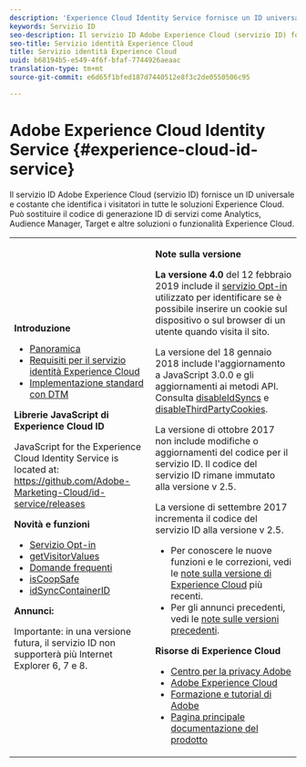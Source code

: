 ```yaml
---
description: 'Experience Cloud Identity Service fornisce un ID universale e costante che identifica i visitatori in tutte le soluzioni Experience Cloud. '
keywords: Servizio ID
seo-description: Il servizio ID Adobe Experience Cloud (servizio ID) fornisce un ID universale e costante che identifica i visitatori in tutte le soluzioni Experience Cloud. Può sostituire il codice di generazione ID di servizi come Analytics, Audience Manager, Target e altre soluzioni o funzionalità Experience Cloud.
seo-title: Servizio identità Experience Cloud
title: Servizio identità Experience Cloud
uuid: b68194b5-e549-4f6f-bfaf-7744926aeaac
translation-type: tm+mt
source-git-commit: e6d65f1bfed187d7440512e8f3c2de0550506c95

---
```



# Adobe Experience Cloud Identity Service {#experience-cloud-id-service}

Il servizio ID Adobe Experience Cloud (servizio ID) fornisce un ID universale e costante che identifica i visitatori in tutte le soluzioni Experience Cloud. Può sostituire il codice di generazione ID di servizi come Analytics, Audience Manager, Target e altre soluzioni o funzionalità Experience Cloud.

<table id="table_5E612F746A704FE095B809A013EE977F" class="simpletable"> 
 <tbody> 
  <tr> 
   <td colname="col1"> <p> <b>Introduzione</b> </p> <p> 
     <ul id="ul_D5EC6A54A03F4AB595B588116A7C1296"> 
      <li id="li_845F6DE25A1241439BCDCBC00459D7EB"> <a href="introduction/overview.md" format="dita" scope="local"> Panoramica </a> </li> 
      <li id="li_47F399E1D4AF4F08BD647DF01A423BA7"> <a href="reference/requirements.md" format="dita" scope="local"> Requisiti per il servizio identità Experience Cloud </a> </li> 
      <li id="li_CBEEE79B45644F28A52B58DDF23DAD4F"> <a href="implementation-guides/standard.md#concept-89cd0199a9634fc48644f2d61e3d2445" format="dita" scope="local"> Implementazione standard con DTM </a> </li> 
     </ul> </p> <p><b>Librerie JavaScript di Experience Cloud ID</b> </p> <p>JavaScript for the Experience Cloud Identity Service is located at: <a href="https://github.com/Adobe-Marketing-Cloud/id-service/releases" format="https" scope="external"> https://github.com/Adobe-Marketing-Cloud/id-service/releases</a> </p> <p> <b>Novità e funzioni</b> </p> <p> 
     <ul id="ul_B0A25B6827734D55BB1E20D12334AC21"> 
      <li id="li_A66924F4948F4A5ABA545A89A28A6F6A"><a href="implementation-guides/opt-in-service/optin-overview.md#concept-f9b5db0d27a245fbadd3e19162319360" format="dita" scope="local">Servizio Opt-in</a> </li> 
      <li id="li_92D49CB788AD478EA74BCF5328CB9A14"> <a href="library/get-set/getvisitorvalues.md#reference-b8c9e17c170c4291829a792df46ce279" format="dita" scope="local"> getVisitorValues </a> </li> 
      <li id="li_9E512C6DD15C46C3ABD06ACD60D97E4A"> <a href="faq-intro/faq-intro.md" format="dita" scope="local"> Domande frequenti </a> </li> 
      <li id="li_B28082F3D075413D89E5AFB718657E17"> <a href="library/function-vars/coopsafe.md#reference-7fbed36f38a048d1a5883c53d430ddf4" format="dita" scope="local"> isCoopSafe </a> </li> 
      <li id="li_7744A4898EA542B9BF009D2066810050"> <a href="library/function-vars/idsyncontainerid.md#reference-5cfbed2240fa4def90f535f017a36015" format="dita" scope="local"> idSyncContainerID </a> </li> 
     </ul> </p> 
    <draft-comment> 
     <p> <b>Annunci:</b> </p> 
     <p> <p>Importante: in una versione futura, il servizio ID non supporterà più Internet Explorer 6, 7 e 8. </p> </p> 
    </draft-comment> </td> 
   <td colname="col2"> <p> <b>Note sulla versione</b> </p> <p><b>La versione 4.0</b> del 12 febbraio 2019 include il <a href="implementation-guides/opt-in-service/optin-overview.md#concept-f9b5db0d27a245fbadd3e19162319360" format="dita" scope="local">servizio Opt-in</a> utilizzato per identificare se è possibile inserire un cookie sul dispositivo o sul browser di un utente quando visita il sito. </p> <p>La versione del 18 gennaio 2018 include l'aggiornamento a JavaScript 3.0.0 e gli aggiornamenti ai metodi API. Consulta <a href="library/function-vars/disableidsync.md#reference-589d6b489ac64eddb5a7ff758945e414" format="dita" scope="local"> disableIdSyncs</a> e <a href="library/function-vars/disable-cookies.md#reference-2dd2d60d12f34f0b98bbb5606b3734cc" format="dita" scope="local"> disableThirdPartyCookies</a>. </p> 
    <draft-comment> 
     <p>La versione di ottobre 2017 non include modifiche o aggiornamenti del codice per il servizio ID. Il codice del servizio ID rimane immutato alla versione v 2.5. </p> 
    </draft-comment> 
    <draft-comment> 
     <p> La versione di settembre 2017 incrementa il codice del servizio ID alla versione v 2.5. </p> 
    </draft-comment> <p> 
     <ul id="ul_4F06F170F214492780C7D25A069F799F"> 
      <li id="li_45A7CD556FE44F4DAB035C736A058F36"> Per conoscere le nuove funzioni e le correzioni, vedi le <a href="https://marketing.adobe.com/resources/help/en_US/whatsnew/" format="https" scope="external">note sulla versione di Experience Cloud</a> più recenti. </li> 
      <li id="li_10CC4FBFEFC947CA9AD15F52D9715257">Per gli annunci precedenti, vedi le <a href="https://marketing-stage.adobe.com/resources/help/en_US/whatsnew/c_legacy_releases.html" format="html" scope="external">note sulle versioni precedenti</a>. </li> 
     </ul> </p> <p> <b>Risorse di Experience Cloud</b> </p> <p> 
     <ul id="ul_E30EC96BDC624B5591F0470D430B7F41"> 
      <li id="li_F3A5CCFAE0F247CEB41A03CA8E03106B"> <a href="http://www.adobe.com/privacy.html" format="http" scope="external"> Centro per la privacy Adobe</a> </li> 
      <li id="li_A54C1EB170EA4B8FA6A81B90AB0C39DD"> <a href="http://www.adobe.com/marketing-cloud.html" scope="external" format="http"> Adobe Experience Cloud</a> </li> 
      <li id="li_1938F7044F544481A6CC0F45CC22B80A"> <a href="http://helpx.adobe.com/learning.html?promoid=KAUDK" scope="external" format="http"> Formazione e tutorial di Adobe</a> </li> 
      <li id="li_C71459E0D1464C05B8B9387C43541F17"> <a href="https://marketing.adobe.com/resources/help/en_US/home/index.html" scope="external" format="https"> Pagina principale documentazione del prodotto</a> </li> 
     </ul> </p> </td> 
  </tr> 
 </tbody> 
</table>

